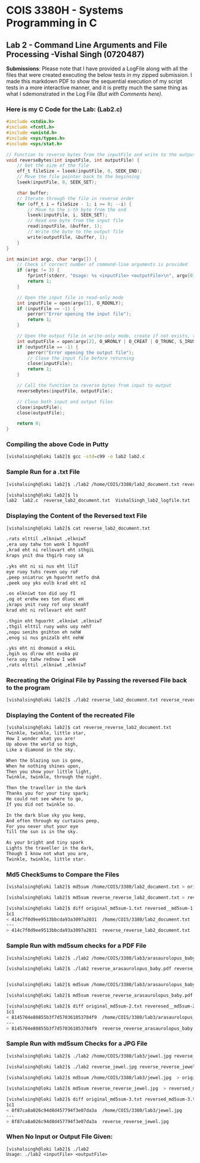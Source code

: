 #                 COIS 3380H - Systems Programming in C
## Lab 2 - Command Line Arguments and File Processing -Vishal Singh (0720487)
 
 **Submissions**: Please note that I have provided a LogFile along with all the files that were created executing the below tests in my zipped submission. I made this markdown PDF to show the sequential execution of my script tests in a more interactive manner, and it is pretty much the same thing as what I sdemonstrated in the Log File *(But with Comments here)*. 

 ### Here is my C Code for the Lab: (Lab2.c)
```c
#include <stdio.h>
#include <fcntl.h>
#include <unistd.h>
#include <sys/types.h>
#include <sys/stat.h>

// Function to reverse bytes from the inputFile and write to the outputFile
void reverseBytes(int inputFile, int outputFile) {
    // Get the size of the file
    off_t fileSize = lseek(inputFile, 0, SEEK_END);
    // Move the file pointer back to the beginning
    lseek(inputFile, 0, SEEK_SET);

    char buffer;
    // Iterate through the file in reverse order
    for (off_t i = fileSize - 1; i >= 0; --i) {
        // Move to the i-th byte from the end
        lseek(inputFile, i, SEEK_SET);
        // Read one byte from the input file
        read(inputFile, &buffer, 1);
        // Write the byte to the output file
        write(outputFile, &buffer, 1);
    }
}

int main(int argc, char *argv[]) {
    // Check if correct number of command-line arguments is provided
    if (argc != 3) {
        fprintf(stderr, "Usage: %s <inputFile> <outputFile>\n", argv[0]);
        return 1;
    }

    // Open the input file in read-only mode
    int inputFile = open(argv[1], O_RDONLY);
    if (inputFile == -1) {
        perror("Error opening the input file");
        return 1;
    }

    // Open the output file in write-only mode, create if not exists, truncate to zero length
    int outputFile = open(argv[2], O_WRONLY | O_CREAT | O_TRUNC, S_IRUSR | S_IWUSR);
    if (outputFile == -1) {
        perror("Error opening the output file");
        // Close the input file before returning
        close(inputFile);
        return 1;
    }

    // Call the function to reverse bytes from input to output
    reverseBytes(inputFile, outputFile);

    // Close both input and output files
    close(inputFile);
    close(outputFile);

    return 0;
}


```
### Compiling the above Code in Putty
```bash
[vishalsingh@loki lab2]$ gcc -std=c99 -o lab2 lab2.c
```
### Sample Run for a .txt File 

```bash
[vishalsingh@loki lab2]$ ./lab2 /home/COIS/3380/lab2_document.txt reverse_lab2_document.txt

[vishalsingh@loki lab2]$ ls
lab2  lab2.c  reverse_lab2_document.txt  VishalSingh_lab2_logfile.txt
```
### Displaying the Content of the Reversed text File

```bash
[vishalsingh@loki lab2]$ cat reverse_lab2_document.txt

.rats elttil ,elkniwt ,elkniwT
,era uoy tahw ton wonk I hguohT
,krad eht ni rellevart eht sthgiL
kraps ynit dna thgirb ruoy sA

.yks eht ni si nus eht lliT
eye ruoy tuhs reven uoy roF
,peep sniatruc ym hguorht netfo dnA
,peek uoy yks eulb krad eht nI

.os elkniwt ton did uoy fI
,og ot erehw ees ton dluoc eH
;kraps ynit ruoy rof uoy sknahT
krad eht ni rellevart eht nehT

.thgin eht hguorht ,elkniwt ,elkniwT
,thgil elttil ruoy wohs uoy nehT
,nopu senihs gnihton eh nehW
,enog si nus gnizalb eht nehW

.yks eht ni dnomaid a ekiL
,hgih os dlrow eht evoba pU
!era uoy tahw rednow I woH
,rats elttil ,elkniwt ,elkniwT
```

### Recreating the Original File by Passing the reversed File back to the program

```bash
[vishalsingh@loki lab2]$ ./lab2 reverse_lab2_document.txt reverse_reverse_lab2_document.txt
```

### Displaying the Content of the recreated File
```bash
[vishalsingh@loki lab2]$ cat reverse_reverse_lab2_document.txt
Twinkle, twinkle, little star,
How I wonder what you are!
Up above the world so high,
Like a diamond in the sky.

When the blazing sun is gone,
When he nothing shines upon,
Then you show your little light,
Twinkle, twinkle, through the night.

Then the traveller in the dark
Thanks you for your tiny spark;
He could not see where to go,
If you did not twinkle so.

In the dark blue sky you keep,
And often through my curtains peep,
For you never shut your eye
Till the sun is in the sky.

As your bright and tiny spark
Lights the traveller in the dark,
Though I know not what you are,
Twinkle, twinkle, little star.
```

### Md5 CheckSums to Compare the Files 
```bash
[vishalsingh@loki lab2]$ md5sum /home/COIS/3380/lab2_document.txt > original_md5sum-1.txt

[vishalsingh@loki lab2]$ md5sum reverse_reverse_lab2_document.txt > reversed__md5sum-1.txt

[vishalsingh@loki lab2]$ diff original_md5sum-1.txt reversed__md5sum-1.txt
1c1
< 414c7f0d9ee9513bbcda93a3097a2031  /home/COIS/3380/lab2_document.txt
---
> 414c7f0d9ee9513bbcda93a3097a2031  reverse_reverse_lab2_document.txt
```

### Sample Run with md5sum checks for a PDF File
```bash
[vishalsingh@loki lab2]$ ./lab2 /home/COIS/3380/lab3/arasaurolopus_baby.pdf reverse_arasaurolopus_baby.pdf

[vishalsingh@loki lab2]$ ./lab2 reverse_arasaurolopus_baby.pdf reverse_reverse_arasaurolopus_baby.pdf


[vishalsingh@loki lab2]$ md5sum /home/COIS/3380/lab3/arasaurolopus_baby.pdf  > original_md5sum-2.txt

[vishalsingh@loki lab2]$ md5sum reverse_reverse_arasaurolopus_baby.pdf  > reveresed__md5sum-2.txt

[vishalsingh@loki lab2]$ diff original_md5sum-2.txt reveresed__md5sum-2.txt
1c1
< 8145704e80855b3f7d570361053784f9  /home/COIS/3380/lab3/arasaurolopus_baby.pdf
---
> 8145704e80855b3f7d570361053784f9  reverse_reverse_arasaurolopus_baby.pdf
```
### Sample Run with md5sum Checks for a JPG File
```bash
[vishalsingh@loki lab2]$ ./lab2 /home/COIS/3380/lab3/jewel.jpg reverse_jewel.jpg

[vishalsingh@loki lab2]$ ./lab2 reverse_jewel.jpg reverse_reverse_jewel.jpg
                   
[vishalsingh@loki lab2]$ md5sum /home/COIS/3380/lab3/jewel.jpg  > original_md5sum-3.txt

[vishalsingh@loki lab2]$ md5sum reverse_reverse_jewel.jpg  > reversed_md5sum-3.txt

[vishalsingh@loki lab2]$ diff original_md5sum-3.txt reversed_md5sum-3.txt                     
1c1
< 8f87ca8a026c94d8d457794f3e07da3a  /home/COIS/3380/lab3/jewel.jpg
---
> 8f87ca8a026c94d8d457794f3e07da3a  reverse_reverse_jewel.jpg

```


### When No Input or Output File Given:
```
[vishalsingh@loki lab2]$ ./lab2
Usage: ./lab2 <inputFile> <outputFile>
```
